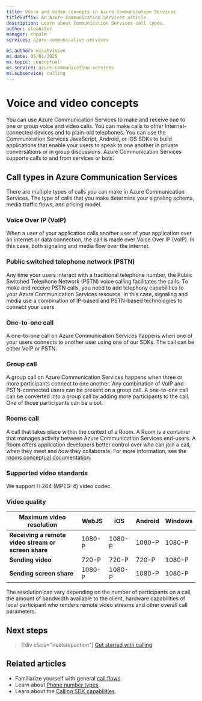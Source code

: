 ```yaml
---
title: Voice and video concepts in Azure Communication Services
titleSuffix: An Azure Communication Services article
description: Learn about Communication Services call types.
author: sloanster
manager: chpalm
services: azure-communication-services

ms.author: micahvivion
ms.date: 05/01/2025
ms.topic: conceptual
ms.service: azure-communication-services
ms.subservice: calling
---
```

# Voice and video concepts

You can use Azure Communication Services to make and receive one to one or group voice and video calls. You can make calls to other Internet-connected devices and to plain-old telephones. You can use the Communication Services JavaScript, Android, or iOS SDKs to build applications that enable your users to speak to one another in private conversations or in group discussions. Azure Communication Services supports calls to and from services or bots.

## Call types in Azure Communication Services

There are multiple types of calls you can make in Azure Communication Services. The type of calls that you make determine your signaling schema, media traffic flows, and pricing model.

### Voice Over IP (VoIP)

When a user of your application calls another user of your application over an internet or data connection, the call is made over Voice Over IP (VoIP). In this case, both signaling and media flow over the internet.

### Public switched telephone network (PSTN)

Any time your users interact with a traditional telephone number, the Public Switched Telephone Network (PSTN) voice calling facilitates the calls. To make and receive PSTN calls, you need to add telephony capabilities to your Azure Communication Services resource. In this case, signaling and media use a combination of IP-based and PSTN-based technologies to connect your users.

### One-to-one call

A one-to-one call on Azure Communication Services happens when one of your users connects to another user using one of our SDKs. The call can be either VoIP or PSTN.

### Group call

A group call on Azure Communication Services happens when three or more participants connect to one another. Any combination of VoIP and PSTN-connected users can be present on a group call. A one-to-one call can be converted into a group call by adding more participants to the call. One of those participants can be a bot.

### Rooms call

A call that takes place within the context of a Room. A Room is a container that manages activity between Azure Communication Services end-users. A Room offers application developers better control over *who* can join a call, *when* they meet and *how* they collaborate. For more information, see the [rooms conceptual documentation](../rooms/room-concept.md). 

### Supported video standards
We support H.264 (MPEG-4) video codec.

### Video quality

| Maximum video resolution | WebJS | iOS | Android | Windows |
| ------------- | ----- | ----- | ------- | ------- |
| **Receiving a remote video stream or screen share** | 1080-P | 1080-P | 1080-P   | 1080-P   | 
| **Sending video**    | 720-P  | 720-P  | 720-P    | 1080-P   |
| **Sending screen share**    | 1080-P  | 1080-P  | 1080-P    | 1080-P   |

The resolution can vary depending on the number of participants on a call, the amount of bandwidth available to the client, hardware capabilities of local participant who renders remote video streams and other overall call parameters.

## Next steps

> [!div class="nextstepaction"]
> [Get started with calling](../../quickstarts/voice-video-calling/getting-started-with-calling.md)

## Related articles

- Familiarize yourself with general [call flows](../call-flows.md).
- Learn about [Phone number types](../telephony/plan-solution.md).
- Learn about the [Calling SDK capabilities](../voice-video-calling/calling-sdk-features.md).
